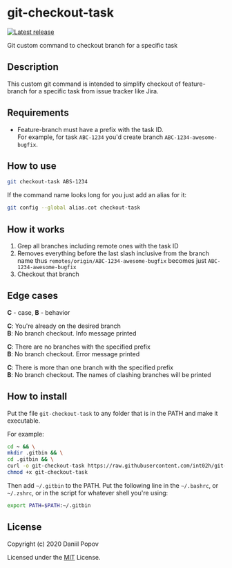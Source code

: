# git-checkout-task
[![Latest release](https://img.shields.io/github/release/int02h/git-checkout-task.svg)](https://github.com/int02h/git-checkout-task/releases/latest)

Git custom command to checkout branch for a specific task

## Description

This custom git command is intended to simplify checkout of feature-branch for a specific task from issue tracker like Jira.

## Requirements

- Feature-branch must have a prefix with the task ID.  
  For example, for task `ABC-1234` you'd create branch `ABC-1234-awesome-bugfix`.

## How to use

```bash
git checkout-task ABS-1234
```

If the command name looks long for you just add an alias for it:

```bash
git config --global alias.cot checkout-task
```

## How it works

1. Grep all branches including remote ones with the task ID
1. Removes everything before the last slash inclusive from the branch name thus `remotes/origin/ABC-1234-awesome-bugfix` becomes just `ABC-1234-awesome-bugfix`
1. Checkout that branch

## Edge cases

**C** - case, **B** - behavior

**C**: You're already on the desired branch  
**B**: No branch checkout. Info message printed

**C**: There are no branches with the specified prefix  
**B**: No branch checkout. Error message printed

**C**: There is more than one branch with the specified prefix  
**B**: No branch checkout. The names of clashing branches will be printed

## How to install

Put the file `git-checkout-task` to any folder that is in the PATH and make it executable.

For example:

```bash
cd ~ && \
mkdir .gitbin && \
cd .gitbin && \
curl -o git-checkout-task https://raw.githubusercontent.com/int02h/git-checkout-task/master/git-checkout-task && \
chmod +x git-checkout-task
```

Then add `~/.gitbin` to the PATH. Put the following line in the `~/.bashrc`, or `~/.zshrc`, or in the script for whatever shell you're using:

```bash
export PATH=$PATH:~/.gitbin
```

## License

Copyright (c) 2020 Daniil Popov

Licensed under the [MIT](LICENSE) License.
